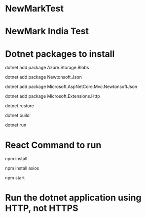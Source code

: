 # NewMarkTest

# NewMark India Test

# Dotnet packages to install

dotnet add package Azure.Storage.Blobs

dotnet add package Newtonsoft.Json

dotnet add package Microsoft.AspNetCore.Mvc.NewtonsoftJson

dotnet add package Microsoft.Extensions.Http

dotnet restore

dotnet build

dotnet run

# React Command to run

npm install

npm install axios

npm start

# Run the dotnet application using HTTP, not HTTPS

